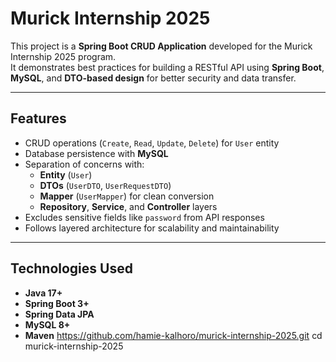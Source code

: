 # Murick Internship 2025

This project is a **Spring Boot CRUD Application** developed for the Murick Internship 2025 program.  
It demonstrates best practices for building a RESTful API using **Spring Boot**, **MySQL**, and **DTO-based design** for better security and data transfer.

---

## Features
- CRUD operations (`Create`, `Read`, `Update`, `Delete`) for `User` entity  
- Database persistence with **MySQL**  
- Separation of concerns with:
  - **Entity** (`User`)
  - **DTOs** (`UserDTO`, `UserRequestDTO`)
  - **Mapper** (`UserMapper`) for clean conversion
  - **Repository**, **Service**, and **Controller** layers  
- Excludes sensitive fields like `password` from API responses  
- Follows layered architecture for scalability and maintainability  

---

## Technologies Used
- **Java 17+**
- **Spring Boot 3+**
- **Spring Data JPA**
- **MySQL 8+**
- **Maven**
https://github.com/hamie-kalhoro/murick-internship-2025.git
cd murick-internship-2025
